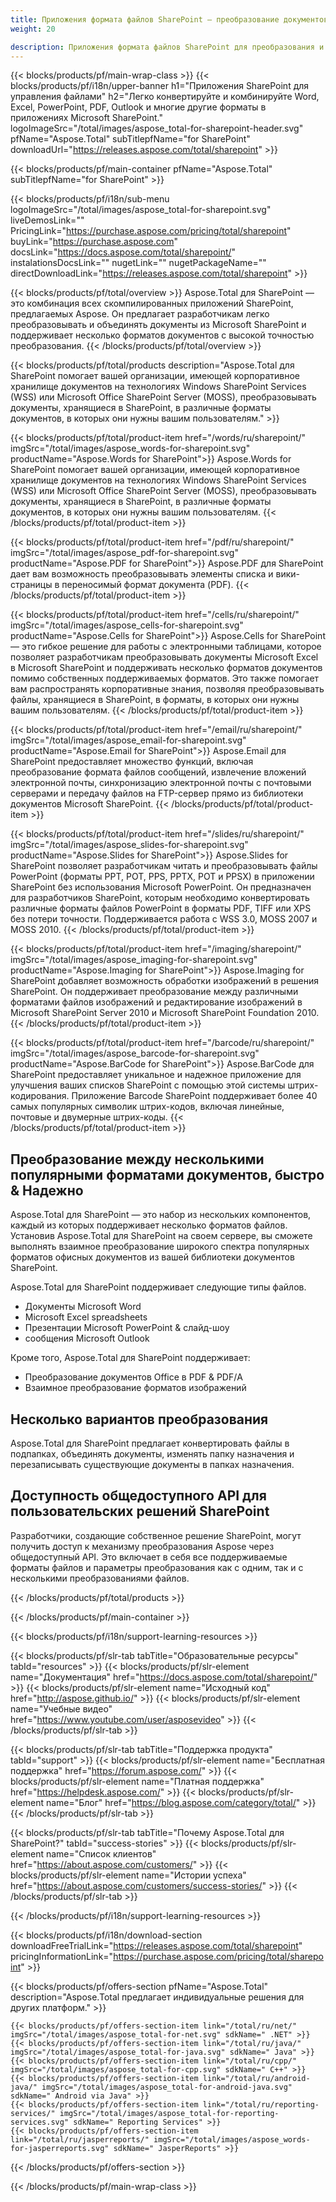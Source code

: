 ```yaml
---
title: Приложения формата файлов SharePoint — преобразование документов в приложениях SharePoint 
weight: 20

description: Приложения формата файлов SharePoint для преобразования и объединения форматов документов Word Excel PDF PowerPoint Email и Imaging в Microsoft SharePoint
---
```


{{< blocks/products/pf/main-wrap-class >}}
{{< blocks/products/pf/i18n/upper-banner h1="Приложения SharePoint для управления файлами" h2="Легко конвертируйте и комбинируйте Word, Excel, PowerPoint, PDF, Outlook и многие другие форматы в приложениях Microsoft SharePoint." logoImageSrc="/total/images/aspose_total-for-sharepoint-header.svg" pfName="Aspose.Total" subTitlepfName="for SharePoint" downloadUrl="https://releases.aspose.com/total/sharepoint" >}}

{{< blocks/products/pf/main-container pfName="Aspose.Total" subTitlepfName="for SharePoint" >}}

{{< blocks/products/pf/i18n/sub-menu logoImageSrc="/total/images/aspose_total-for-sharepoint.svg" liveDemosLink="" PricingLink="https://purchase.aspose.com/pricing/total/sharepoint" buyLink="https://purchase.aspose.com" docsLink="https://docs.aspose.com/total/sharepoint/" instalationsDocsLink="" nugetLink="" nugetPackageName="" directDownloadLink="https://releases.aspose.com/total/sharepoint" >}}

{{< blocks/products/pf/total/overview >}}
Aspose.Total для SharePoint — это комбинация всех скомпилированных приложений SharePoint, предлагаемых Aspose. Он предлагает разработчикам легко преобразовывать и объединять документы из Microsoft SharePoint и поддерживает несколько форматов документов с высокой точностью преобразования.
{{< /blocks/products/pf/total/overview >}}

{{< blocks/products/pf/total/products description="Aspose.Total для SharePoint помогает вашей организации, имеющей корпоративное хранилище документов на технологиях Windows SharePoint Services (WSS) или Microsoft Office SharePoint Server (MOSS), преобразовывать документы, хранящиеся в SharePoint, в различные форматы документов, в которых они нужны вашим пользователям." >}}

{{< blocks/products/pf/total/product-item href="/words/ru/sharepoint/" imgSrc="/total/images/aspose_words-for-sharepoint.svg" productName="Aspose.Words for SharePoint">}}
Aspose.Words for SharePoint помогает вашей организации, имеющей корпоративное хранилище документов на технологиях Windows SharePoint Services (WSS) или Microsoft Office SharePoint Server (MOSS), преобразовывать документы, хранящиеся в SharePoint, в различные форматы документов, в которых они нужны вашим пользователям.
{{< /blocks/products/pf/total/product-item >}}

{{< blocks/products/pf/total/product-item href="/pdf/ru/sharepoint/" imgSrc="/total/images/aspose_pdf-for-sharepoint.svg" productName="Aspose.PDF for SharePoint">}}
Aspose.PDF для SharePoint дает вам возможность преобразовывать элементы списка и вики-страницы в переносимый формат документа (PDF).
{{< /blocks/products/pf/total/product-item >}}

{{< blocks/products/pf/total/product-item href="/cells/ru/sharepoint/" imgSrc="/total/images/aspose_cells-for-sharepoint.svg" productName="Aspose.Cells for SharePoint">}}
Aspose.Cells for SharePoint — это гибкое решение для работы с электронными таблицами, которое позволяет разработчикам преобразовывать документы Microsoft Excel в Microsoft SharePoint и поддерживать несколько форматов документов помимо собственных поддерживаемых форматов. Это также помогает вам распространять корпоративные знания, позволяя преобразовывать файлы, хранящиеся в SharePoint, в форматы, в которых они нужны вашим пользователям.
{{< /blocks/products/pf/total/product-item >}}

{{< blocks/products/pf/total/product-item href="/email/ru/sharepoint/" imgSrc="/total/images/aspose_email-for-sharepoint.svg" productName="Aspose.Email for SharePoint">}}
Aspose.Email для SharePoint предоставляет множество функций, включая преобразование формата файлов сообщений, извлечение вложений электронной почты, синхронизацию электронной почты с почтовыми серверами и передачу файлов на FTP-сервер прямо из библиотеки документов Microsoft SharePoint.
{{< /blocks/products/pf/total/product-item >}}

{{< blocks/products/pf/total/product-item href="/slides/ru/sharepoint/" imgSrc="/total/images/aspose_slides-for-sharepoint.svg" productName="Aspose.Slides for SharePoint">}}
Aspose.Slides for SharePoint позволяет разработчикам читать и преобразовывать файлы PowerPoint (форматы PPT, POT, PPS, PPTX, POT и PPSX) в приложении SharePoint без использования Microsoft PowerPoint. Он предназначен для разработчиков SharePoint, которым необходимо конвертировать различные форматы файлов PowerPoint в форматы PDF, TIFF или XPS без потери точности. Поддерживается работа с WSS 3.0, MOSS 2007 и MOSS 2010.
{{< /blocks/products/pf/total/product-item >}}

{{< blocks/products/pf/total/product-item href="/imaging/sharepoint/" imgSrc="/total/images/aspose_imaging-for-sharepoint.svg" productName="Aspose.Imaging for SharePoint">}}
Aspose.Imaging for SharePoint добавляет возможность обработки изображений в решения SharePoint. Он поддерживает преобразование между различными форматами файлов изображений и редактирование изображений в Microsoft SharePoint Server 2010 и Microsoft SharePoint Foundation 2010.
{{< /blocks/products/pf/total/product-item >}}

{{< blocks/products/pf/total/product-item href="/barcode/ru/sharepoint/" imgSrc="/total/images/aspose_barcode-for-sharepoint.svg" productName="Aspose.BarCode for SharePoint">}}
Aspose.BarCode для SharePoint предоставляет уникальное и надежное приложение для улучшения ваших списков SharePoint с помощью этой системы штрих-кодирования. Приложение Barcode SharePoint поддерживает более 40 самых популярных символик штрих-кодов, включая линейные, почтовые и двумерные штрих-коды.
{{< /blocks/products/pf/total/product-item >}}

<!--<p></p>-->
<div class="col-lg-12">
 <h2 class="h2title">
  <a class="anchor" id="features" name="features">
  </a>
  Преобразование между несколькими популярными форматами документов, быстро &amp; Надежно
 </h2>
 <p>
  Aspose.Total для SharePoint — это набор из нескольких компонентов, каждый из которых поддерживает несколько форматов файлов. Установив Aspose.Total для SharePoint на своем сервере, вы сможете выполнять взаимное преобразование широкого спектра популярных форматов офисных документов из вашей библиотеки документов SharePoint.
 </p>
 <p>
  Aspose.Total для SharePoint поддерживает следующие типы файлов.
 </p>
 <ul class="unstyled">
  <li>
   Документы Microsoft Word
  </li>
  <li>
   Microsoft Excel spreadsheets
  </li>
  <li>
   Презентации Microsoft PowerPoint &amp; слайд-шоу
  </li>
  <li>
   сообщения Microsoft Outlook
  </li>
 </ul>
 <p>
  Кроме того, Aspose.Total для SharePoint поддерживает:
 </p>
 <ul class="unstyled">
  <li>
   Преобразование документов Office в PDF &amp; PDF/А
  </li>
  <li>
   Взаимное преобразование форматов изображений
  </li>
 </ul>
</div>
<div class="col-lg-12">
 <h2 class="h2title">
  Несколько вариантов преобразования
 </h2>
 <p>
  Aspose.Total для SharePoint предлагает конвертировать файлы в подпапках, объединять документы, изменять папку назначения и перезаписывать существующие документы в папках назначения.
 </p>
</div>
<div class="col-lg-12">
 <h2 class="h2title">
  Доступность общедоступного API для пользовательских решений SharePoint
 </h2>
 <p>
  Разработчики, создающие собственное решение SharePoint, могут получить доступ к механизму преобразования Aspose через общедоступный API. Это включает в себя все поддерживаемые форматы файлов и параметры преобразования как с одним, так и с несколькими преобразованиями файлов.
 </p>
</div>
<!--Feature-section Start-->
<!--Feature-section End-->

{{< /blocks/products/pf/total/products >}}

{{< /blocks/products/pf/main-container >}}


{{< blocks/products/pf/i18n/support-learning-resources >}}

{{< blocks/products/pf/slr-tab tabTitle="Образовательные ресурсы" tabId="resources" >}}
{{< blocks/products/pf/slr-element name="Документация" href="https://docs.aspose.com/total/sharepoint/" >}} 
{{< blocks/products/pf/slr-element name="Исходный код" href="http://aspose.github.io/" >}} 
{{< blocks/products/pf/slr-element name="Учебные видео" href="https://www.youtube.com/user/asposevideo" >}} 
{{< /blocks/products/pf/slr-tab >}}

{{< blocks/products/pf/slr-tab tabTitle="Поддержка продукта" tabId="support" >}}
{{< blocks/products/pf/slr-element name="Бесплатная поддержка" href="https://forum.aspose.com/" >}} 
{{< blocks/products/pf/slr-element name="Платная поддержка" href="https://helpdesk.aspose.com/" >}} 
{{< blocks/products/pf/slr-element name="Блог" href="https://blog.aspose.com/category/total/" >}} 
{{< /blocks/products/pf/slr-tab >}}

{{< blocks/products/pf/slr-tab tabTitle="Почему Aspose.Total для SharePoint?" tabId="success-stories" >}}
{{< blocks/products/pf/slr-element name="Список клиентов" href="https://about.aspose.com/customers/" >}} 
{{< blocks/products/pf/slr-element name="Истории успеха" href="https://about.aspose.com/customers/success-stories/" >}} 
{{< /blocks/products/pf/slr-tab >}}

{{< /blocks/products/pf/i18n/support-learning-resources >}}

{{< blocks/products/pf/i18n/download-section downloadFreeTrialLink="https://releases.aspose.com/total/sharepoint" pricingInformationLink="https://purchase.aspose.com/pricing/total/sharepoint" >}}

{{< blocks/products/pf/offers-section pfName="Aspose.Total" description="Aspose.Total предлагает индивидуальные решения для других платформ." >}}

    {{< blocks/products/pf/offers-section-item link="/total/ru/net/" imgSrc="/total/images/aspose_total-for-net.svg" sdkName=" .NET" >}}
    {{< blocks/products/pf/offers-section-item link="/total/ru/java/" imgSrc="/total/images/aspose_total-for-java.svg" sdkName=" Java" >}}
    {{< blocks/products/pf/offers-section-item link="/total/ru/cpp/" imgSrc="/total/images/aspose_total-for-cpp.svg" sdkName=" C++" >}}
    {{< blocks/products/pf/offers-section-item link="/total/ru/android-java/" imgSrc="/total/images/aspose_total-for-android-java.svg" sdkName=" Android via Java" >}}
    {{< blocks/products/pf/offers-section-item link="/total/ru/reporting-services/" imgSrc="/total/images/aspose_total-for-reporting-services.svg" sdkName=" Reporting Services" >}}
    {{< blocks/products/pf/offers-section-item link="/total/ru/jasperreports/" imgSrc="/total/images/aspose_words-for-jasperreports.svg" sdkName=" JasperReports" >}}
{{< /blocks/products/pf/offers-section >}}

{{< /blocks/products/pf/main-wrap-class >}}